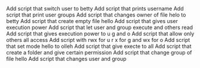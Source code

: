 Add script that switch user to betty
Add script that prints username
Add script that print user groups
Add script that changes owner of file helo to betty
Add script that create empty file hello
Add script that gives user execution power
Add script that let user and group execute and others read
Add script that gives execution power to u g and o
Add script that allow only others all access
Add script with rwx for u r x for g and wx for o
Add script that set mode hello to olleh
Add script that give execte to all
Add script that create a folder and give certain permission
Add script that change group of file hello
Add script that changes user and group

